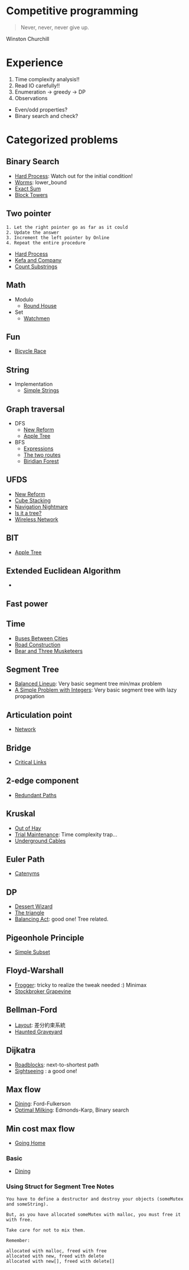 # Competitive programming

> Never, never, never give up.

Winston Churchill

# Experience

1. Time complexity analysis!!
2. Read IO carefully!!
3. Enumeration -> greedy -> DP
4. Observations
  * Even/odd properties?
  * Binary search and check?

# Categorized problems

## Binary Search

* [Hard Process](http://codeforces.com/contest/660/problem/C): Watch out for the initial condition!
* [Worms](http://codeforces.com/contest/474/problem/B): lower_bound
* [Exact Sum](https://uva.onlinejudge.org/index.php?option=com_onlinejudge&Itemid=8&category=24&page=show_problem&problem=1998)
* [Block Towers](http://codeforces.com/contest/626/problem/C)

## Two pointer

```
1. Let the right pointer go as far as it could
2. Update the answer
3. Increment the left pointer by Online
4. Repeat the entire procedure
```

* [Hard Process](http://codeforces.com/contest/660/problem/C)
* [Kefa and Company](http://codeforces.com/problemset/problem/580/B)
* [Count Substrings](https://www.codechef.com/problems/STRSUB)

## Math

* Modulo
    * [Round House](http://codeforces.com/contest/659/problem/A)
* Set
    * [Watchmen](http://codeforces.com/contest/651/problem/C)

## Fun   

* [Bicycle Race](http://codeforces.com/contest/659/problem/D)

## String

* Implementation
  * [Simple Strings](http://codeforces.com/contest/665/problem/C)

## Graph traversal

* DFS
    * [New Reform](http://codeforces.com/contest/659/problem/E)
    * [Apple Tree](http://poj.org/problem?id=3321)
* BFS
    * [Expressions](http://poj.org/problem?id=3367)
    * [The two routes](http://codeforces.com/contest/601/problem/A)
    * [Biridian Forest](http://codeforces.com/contest/330/problem/D)

## UFDS  

* [New Reform](http://codeforces.com/contest/659/problem/E)
* [Cube Stacking](http://poj.org/problem?id=1988)
* [Navigation Nightmare](http://poj.org/problem?id=1984)
* [Is it a tree?](http://poj.org/problem?id=1308)
* [Wireless Network](http://poj.org/problem?id=2236)

## BIT

* [Apple Tree](http://poj.org/problem?id=3321)

## Extended Euclidean Algorithm

*

## Fast power

## Time

* [Buses Between Cities](http://codeforces.com/contest/665/problem/A)
* [Road Construction](http://codeforces.com/problemset/problem/330/B)
* [Bear and Three Musketeers](http://codeforces.com/problemset/problem/574/B)

## Segment Tree

* [Balanced Lineup](http://poj.org/problem?id=3264): Very basic segment tree min/max problem
* [A Simple Problem with Integers](http://poj.org/problem?id=3468): Very basic segment tree with lazy propagation

## Articulation point

* [Network](https://uva.onlinejudge.org/index.php?option=com_onlinejudge&Itemid=8&page=show_problem&category=24&problem=251)

## Bridge

* [Critical Links](https://uva.onlinejudge.org/index.php?option=com_onlinejudge&Itemid=8&page=show_problem&problem=737)

## 2-edge component

* [Redundant Paths](http://poj.org/problem?id=3177)

## Kruskal

* [Out of Hay](http://poj.org/problem?id=2395)
* [Trial Maintenance](http://www.lightoj.com/volume_showproblem.php?problem=1123): Time complexity trap...
* [Underground Cables](https://icpcarchive.ecs.baylor.edu/index.php?option=com_onlinejudge&Itemid=8&page=show_problem&problem=2873)

## Euler Path

* [Catenyms](http://poj.org/problem?id=2337)

## DP

* [Dessert Wizard](https://www.codechef.com/JUNE13/problems/DELISH)
* [The triangle](http://poj.org/problem?id=1163)
* [Balancing Act](http://poj.org/problem?id=1655): good one! Tree related.

## Pigeonhole Principle

* [Simple Subset](http://codeforces.com/contest/665/problem/D)

## Floyd-Warshall

* [Frogger](http://poj.org/problem?id=2253): tricky to realize the tweak needed :) Minimax
* [Stockbroker Grapevine](http://poj.org/problem?id=1125)

## Bellman-Ford

* [Layout](http://poj.org/problem?id=3169): 差分約束系統
* [Haunted Graveyard](http://poj.org/problem?id=3878)

## Dijkatra

* [Roadblocks](http://poj.org/problem?id=3255): next-to-shortest path
* [Sightseeing](http://poj.org/problem?id=3463) : a good one!

## Max flow

* [Dining](http://poj.org/problem?id=3281): Ford-Fulkerson
* [Optimal Milking](http://poj.org/problem?id=2112): Edmonds-Karp, Binary search

## Min cost max flow

* [Going Home](http://poj.org/problem?id=2195)

### Basic

* [Dining](http://poj.org/problem?id=3281)

### Using Struct for Segment Tree Notes

```
You have to define a destructor and destroy your objects (someMutex and someString).

But, as you have allocated someMutex with malloc, you must free it with free.

Take care for not to mix them.

Remember:

allocated with malloc, freed with free
allocated with new, freed with delete
allocated with new[], freed with delete[]
```
